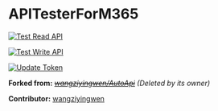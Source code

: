# APITesterForM365

[![Test Read API](https://github.com/yang05051/APITesterForM365/actions/workflows/ApiOfRead.yml/badge.svg)](https://github.com/yang05051/APITesterForM365/actions/workflows/ApiOfRead.yml)

[![Test Write API](https://github.com/yang05051/APITesterForM365/actions/workflows/ApiOfWrite.yml/badge.svg)](https://github.com/yang05051/APITesterForM365/actions/workflows/ApiOfWrite.yml)

[![Update Token](https://github.com/yang05051/APITesterForM365/actions/workflows/UpdateToken.yml/badge.svg)](https://github.com/yang05051/APITesterForM365/actions/workflows/UpdateToken.yml)

**Forked from:** *~~[wangziyingwen/AutoApi](https://github.com/wangziyingwen/AutoApi)~~ (Deleted by its owner)*

**Contributor:** [wangziyingwen](https://github.com/wangziyingwen)
